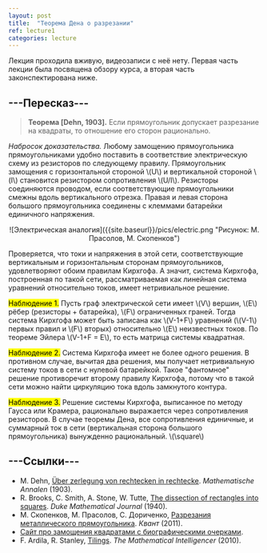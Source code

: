 ```yaml
---
layout: post
title:  "Теорема Дена о разрезании"
ref: lecture1
categories: lecture
---
```


Лекция проходила вживую, видеозаписи с неё нету. Первая часть лекции была посвящена обзору курса, а вторая часть законспектирована ниже.

## ---Пересказ---

> **Теорема [Dehn, 1903].** Если прямоугольник допускает разрезание на квадраты, то отношение его сторон рационально.

_Набросок доказательства._ Любому замощению прямоугольника прямоугольниками удобно поставить в соответствие электрическую схему из резисторов по следующему правилу. Прямоугольник замощения с горизонтальной стороной \\(U\\) и вертикальной стороной \\(I\\) становится резистором сопротивления \\(U/I\\). Резисторы соединяются проводом, если соответствующие прямоугольники смежны вдоль вертикального отрезка. Правая и левая сторона большого прямоугольника соединены с клеммами батарейки единичного напряжения.


<span style="display:block;text-align:center">
![Электрическая аналогия]({{site.baseurl}}/pics/electric.png "Рисунок: М. Прасолов, М. Скопенков")
</span>

Проверяется, что токи и напряжения в этой сети, соответствующие вертикальным и горизонтальным сторонам прямоугольников, удовлетворяют обоим правилам Кирхгофа. А значит, система Кирхгофа, построенная по такой сети, рассматриваемая как линейная система уравнений относительно токов, имеет нетривиальное решение. 

<mark>Наблюдение 1.</mark> Пусть граф электрической сети имеет \\(V\\) вершин, \\(E\\) рёбер (резисторы + батарейка), \\(F\\) ограниченных граней. Тогда система Кирхгофа может быть записана как \\(V-1+F\\) уравнений (\\(V-1\\) первых правил и \\(F\\) вторых) относительно \\(E\\) неизвестных токов. По теореме Эйлера \\(V-1+F = E\\), то есть матрица системы квадратная.

<mark>Наблюдение 2.</mark> Система Кирхгофа имеет не более одного решения. В противном случае, вычитая два решения, мы получает нетривиальную систему токов в сети с нулевой батарейкой. Такое "фантомное" решение противоречит второму правилу Кирхгофа, потому что в такой сети можно найти циркуляцию тока вдоль замкнутого контура.

<mark>Наблюдение 3.</mark> Решение системы Кирхгофа, выписанное по методу Гаусса или Крамера, рационально выражается через сопротивления резисторов. В случае теоремы Дена, все сопротивления единичные, и суммарный ток в сети (вертикальная сторона большого прямоугольника) вынужденно рациональный.
\\(\square\\)


## ---Cсылки---
+ M. Dehn, [Über zerlegung von rechtecken in rechtecke](https://link.springer.com/content/pdf/10.1007/BF01444289.pdf). _Mathematische Annalen_ (1903).
+ R. Brooks, C. Smith, A. Stone, W. Tutte, [The dissection of rectangles into squares](https://carlo-hamalainen.net/stuff/Brooks,%20Smith,%20Stone,%20Tutte%20-%20The%20dissection%20of%20rectangles%20into%20squares%20(1940).pdf). _Duke Mathematical Journal_ (1940).
+ М. Скопенков, М. Прасолов, С. Дориченко, [Разрезания металлического прямоугольника](http://www.mathnet.ru/php/archive.phtml?wshow=paper&jrnid=kvant&paperid=1537&option_lang=rus). _Квант_ (2011).
+ [Сайт про замощения квадратами с биографическими очерками](http://www.squaring.net).
+ F. Ardila, R. Stanley, [Tilings](https://link.springer.com/article/10.1007/s00283-010-9160-9). _The Mathematical Intelligencer_ (2010).

[^1]: Грань коразмерности 1, то есть размерности \\(d-1\\), раз речь идёт о \\(d\\)-мерном симплексе.

[^2]: Алгоритм, который мы обсудим, потребует большого числа вопросов к участникам деления (бесконечного, если нам нужен точный ответ), но зато нам не придётся резать пирог более чем на три куска. В этом его отличие от классического решения задачи Штейнгауза о делении между тремя глупцами. Если предпочтения открытые, то хватит и конечного (но большого) числа вопросов, зависящего от _чисел Лебега_ покрытий, связанных с предпочтениями.